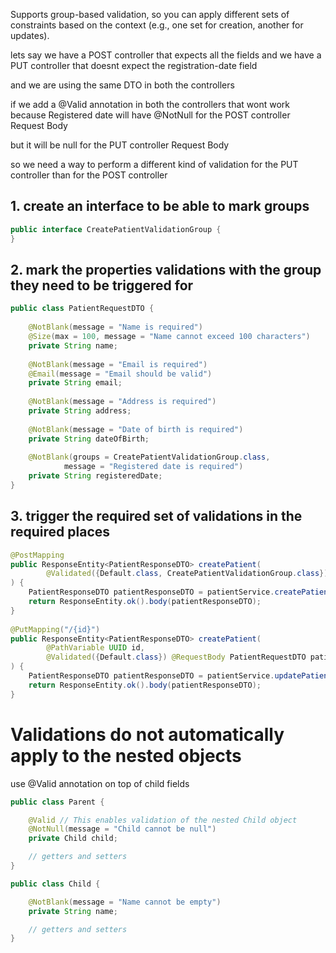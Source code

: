 
Supports group-based validation, so you can apply different sets of constraints based on the context (e.g., one set for creation, another for updates).

lets say we have a POST controller that expects all the fields
and we have a PUT controller that doesnt expect the registration-date field

and we are using the same DTO in both the controllers

if we add a @Valid annotation in both the controllers that wont work because Registered date will have @NotNull for the POST controller Request Body

but it will be null for the PUT controller Request Body

so we need a way to perform a different kind of validation for the PUT controller than for the POST controller

## 1. create an interface to be able to mark groups
```java
public interface CreatePatientValidationGroup {  
}
```
## 2. mark the properties validations with the group they need to be triggered for
```java
public class PatientRequestDTO {  
	  
	@NotBlank(message = "Name is required")  
	@Size(max = 100, message = "Name cannot exceed 100 characters")  
	private String name;  
	  
	@NotBlank(message = "Email is required")  
	@Email(message = "Email should be valid")  
	private String email;  
	  
	@NotBlank(message = "Address is required")  
	private String address;  
	  
	@NotBlank(message = "Date of birth is required")  
	private String dateOfBirth;  
	  
	@NotBlank(groups = CreatePatientValidationGroup.class,  
	        message = "Registered date is required")  
	private String registeredDate;
}
```
## 3. trigger the required set of validations in the required places
```java
@PostMapping  
public ResponseEntity<PatientResponseDTO> createPatient(  
        @Validated({Default.class, CreatePatientValidationGroup.class}) @RequestBody PatientRequestDTO patientRequestDTO  
) {  
    PatientResponseDTO patientResponseDTO = patientService.createPatient(patientRequestDTO);  
    return ResponseEntity.ok().body(patientResponseDTO);  
}
  
@PutMapping("/{id}")  
public ResponseEntity<PatientResponseDTO> createPatient(  
        @PathVariable UUID id,  
        @Validated({Default.class}) @RequestBody PatientRequestDTO patientRequestDTO  
) {  
    PatientResponseDTO patientResponseDTO = patientService.updatePatient(id, patientRequestDTO);  
    return ResponseEntity.ok().body(patientResponseDTO);  
}
```

# Validations do not automatically apply to the nested objects
use @Valid annotation on top of child fields
```java
public class Parent {

    @Valid // This enables validation of the nested Child object
    @NotNull(message = "Child cannot be null")
    private Child child;

    // getters and setters
}

public class Child {

    @NotBlank(message = "Name cannot be empty")
    private String name;

    // getters and setters
}
```